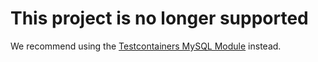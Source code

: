 # This project is no longer supported

We recommend using the [Testcontainers MySQL Module](https://www.testcontainers.org/modules/databases/mysql/) instead.
